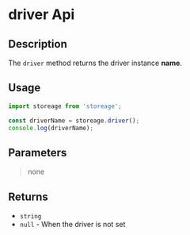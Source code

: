 # driver Api

## Description

The `driver` method returns the driver instance **name**.

## Usage

```ts
import storeage from 'storeage';

const driverName = storeage.driver();
console.log(driverName);
```

## Parameters

> none

## Returns

- `string`
- `null` - When the driver is not set

